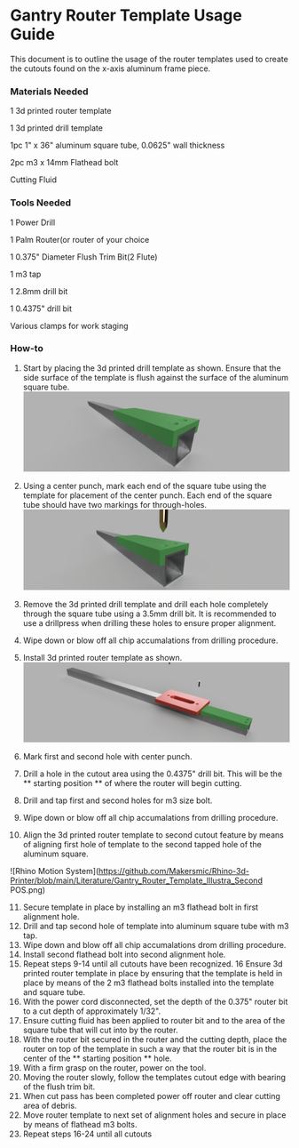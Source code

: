 # Gantry Router Template Usage Guide
This document is to outline the usage of the router templates used to create the cutouts found on the x-axis aluminum frame piece.

### Materials Needed
1 3d printed router template

1 3d printed drill template

1pc 1" x 36" aluminum square tube, 0.0625" wall thickness

2pc m3 x 14mm Flathead bolt

Cutting Fluid

### Tools Needed
1 Power Drill

1 Palm Router(or router of your choice

1 0.375" Diameter Flush Trim Bit(2 Flute)

1 m3 tap

1 2.8mm drill bit

1 0.4375" drill bit

Various clamps for work staging


### How-to
1.  Start by placing the 3d printed drill template as shown.  Ensure that the side surface of the template is flush against the surface of the aluminum square tube.
![Rhino Motion System](https://github.com/Makersmic/Rhino-3d-Printer/blob/main/Literature/Gantry_Router_Template_Illustra_Align1.PNG)



2.  Using a center punch, mark each end of the square tube using the template for placement of the center punch.  Each end of the square tube should have two markings for through-holes.
![Rhino Motion System](https://github.com/Makersmic/Rhino-3d-Printer/blob/main/Literature/Gantry_Router_Template_Illustra_Punch.png)



3.  Remove the 3d printed drill template and drill each hole completely through the square tube using a 3.5mm drill bit.  It is recommended to use a drillpress when drilling these holes to ensure proper alignment.
4.  Wipe down or blow off all chip accumalations from drilling procedure.
5.  Install 3d printed router template as shown.
![Rhino Motion System](https://github.com/Makersmic/Rhino-3d-Printer/blob/main/Literature/Gantry_Router_Template_Illustra.png)



6.  Mark first and second hole with center punch.
7.  Drill a hole in the cutout area using the 0.4375" drill bit.  This will be the ** starting position ** of where the router will begin cutting.
8.  Drill and tap first and second holes for m3 size bolt.
9.  Wipe down or blow off all chip accumalations from drilling procedure.
10.  Align the 3d printed router template to second cutout feature by means of aligning first hole of template to the second tapped hole of the aluminum square.

![Rhino Motion System](https://github.com/Makersmic/Rhino-3d-Printer/blob/main/Literature/Gantry_Router_Template_Illustra_Second POS.png)



11. Secure template in place by installing an m3 flathead bolt in first alignment hole.
12.  Drill and tap second hole of template into aluminum square tube  with m3 tap.
13.  Wipe down and blow off all chip accumalations drom drilling procedure.
14.  Install second flathead bolt into second alignment hole.
15.  Repeat steps 9-14 until all cutouts have been recognized.
16   Ensure 3d printed router template in place by ensuring that the template is held in place by means of the 2 m3 flathead bolts installed into the template and square tube.
17.  With the power cord disconnected, set the depth of the 0.375" router bit to a cut depth of approximately 1/32".  
18.  Ensure cutting fluid has been applied to router bit and to the area of the square tube that will cut into by the router.
19.  With the router bit secured in the router and the cutting depth, place the router on top of the template in such a way that the router bit is in the center of the ** starting position ** hole.
20.  With a firm grasp on the router, power on the tool.
21.  Moving the router slowly, follow the templates cutout edge with bearing of the flush trim bit.
22.  When cut pass has been completed power off router and clear cutting area of debris.
23.  Move router template to next set of alignment holes and secure in place by means of flathead m3 bolts.
24.  Repeat steps 16-24 until all cutouts
